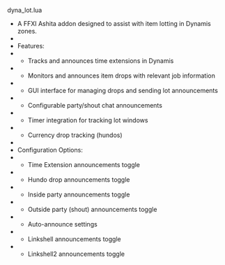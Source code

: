  dyna_lot.lua
* A FFXI Ashita addon designed to assist with item lotting in Dynamis zones.
*
* Features:
* - Tracks and announces time extensions in Dynamis
* - Monitors and announces item drops with relevant job information
* - GUI interface for managing drops and sending lot announcements
* - Configurable party/shout chat announcements
* - Timer integration for tracking lot windows
* - Currency drop tracking (hundos)
*
* Configuration Options:
* - Time Extension announcements toggle
* - Hundo drop announcements toggle
* - Inside party announcements toggle 
* - Outside party (shout) announcements toggle
* - Auto-announce settings
* - Linkshell announcements toggle
* - Linkshell2 announcements toggle
